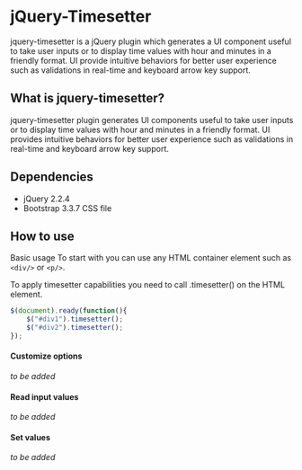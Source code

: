 # jQuery-Timesetter
jquery-timesetter is a jQuery plugin which generates a UI component useful to take user inputs or to display time values with hour and minutes in a friendly format. UI provide intuitive behaviors for better user experience such as validations in real-time and keyboard arrow key support.

## What is jquery-timesetter?
jquery-timesetter plugin generates UI components useful to take user inputs or to display time values with hour and minutes in a friendly format. UI provides intuitive behaviors for better user experience such as validations in real-time and keyboard arrow key support.

## Dependencies
 - jQuery 2.2.4
 - Bootstrap 3.3.7 CSS file

## How to use
Basic usage To start with you can use any HTML container element such as `<div/>` or `<p/>`.

To apply timesetter capabilities you need to call .timesetter() on the HTML element.

```javascript
$(document).ready(function(){
    $("#div1").timesetter();
    $("#div2").timesetter();
});
```

#### Customize options
*to be added*

#### Read input values
*to be added*

#### Set values
*to be added*
